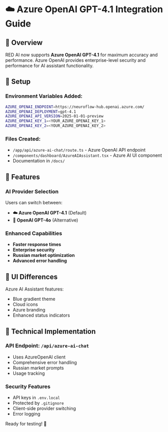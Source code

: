 # ☁️ Azure OpenAI GPT-4.1 Integration Guide

## 🌟 Overview

RED AI now supports **Azure OpenAI GPT-4.1** for maximum accuracy and performance. Azure OpenAI provides enterprise-level security and performance for AI assistant functionality.

## 🔑 Setup

### Environment Variables Added:
```bash
AZURE_OPENAI_ENDPOINT=https://neuroflow-hub.openai.azure.com/
AZURE_OPENAI_DEPLOYMENT=gpt-4.1
AZURE_OPENAI_API_VERSION=2025-01-01-preview
AZURE_OPENAI_KEY_1=<YOUR_AZURE_OPENAI_KEY_1>
AZURE_OPENAI_KEY_2=<YOUR_AZURE_OPENAI_KEY_2>
```

### Files Created:
- `/app/api/azure-ai-chat/route.ts` - Azure OpenAI API endpoint
- `/components/dashboard/AzureAIAssistant.tsx` - Azure AI UI component
- Documentation in `/docs/`

## 🚀 Features

### AI Provider Selection
Users can switch between:
- **☁️ Azure OpenAI GPT-4.1** (Default)
- **🧠 OpenAI GPT-4o** (Alternative)

### Enhanced Capabilities
- **Faster response times**
- **Enterprise security**
- **Russian market optimization**
- **Advanced error handling**

## 🎨 UI Differences

Azure AI Assistant features:
- Blue gradient theme
- Cloud icons
- Azure branding
- Enhanced status indicators

## 🔧 Technical Implementation

### API Endpoint: `/api/azure-ai-chat`
- Uses AzureOpenAI client
- Comprehensive error handling
- Russian market prompts
- Usage tracking

### Security Features
- API keys in `.env.local`
- Protected by `.gitignore`
- Client-side provider switching
- Error logging

Ready for testing! 🚀 